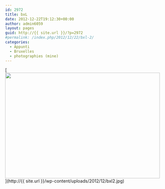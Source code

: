 ```yaml
---
id: 2972
title: bxL
date: 2012-12-22T19:12:30+00:00
author: admin6059
layout: pages
guid: http://{{ site.url }}/?p=2972
#permalink: /index.php/2012/12/22/bxl-2/
categories:
  - Appunti
  - Bruxelles
  - photographies (mine)
---
```

[<img class="aligncenter wp-image-2983 size-full" src="http://{{ site.url }}/wp-content/uploads/2012/12/bxl2.jpg" width="499" height="340" srcset="http://{{ site.url }}/wp-content/uploads/2012/12/bxl2.jpg 499w, http://{{ site.url }}/wp-content/uploads/2012/12/bxl2-300x204.jpg 300w" sizes="(max-width: 499px) 100vw, 499px" />](http://{{ site.url }}/wp-content/uploads/2012/12/bxl2.jpg)